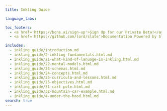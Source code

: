 ```yaml
---
title: Inkling Guide

language_tabs:

toc_footers:
  - <a href='https://bons.ai/sign-up'>Sign Up for our Private Beta!</a>
  - <a href='https://github.com/lord/slate'>Documentation Powered by Slate</a>

includes:
  - inkling_guide/introduction.md
  - inkling_guide/2-inkling-fundamentals.html.md
  - inkling_guide/21-what-kind-of-lanuage-is-inkling.html.md
  - inkling_guide/22-mental-models.html.md
  - inkling_guide/23-schemas.html.md
  - inkling_guide/24-concepts.html.md
  - inkling_guide/25-curricula-and-lessons.html.md
  - inkling_guide/25-objectives.html.md
  - inkling_guide/31-cart-pole.html.md
  - inkling_guide/32-mountain-car-example.html.md
  - inkling_guide/4-under-the-hood.html.md
search: true
---
```

